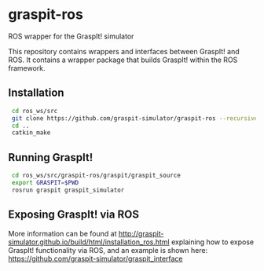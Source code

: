 # graspit-ros
ROS wrapper for the GraspIt! simulator

This repository contains wrappers and interfaces between GraspIt! and ROS. It contains a wrapper package that builds GraspIt! within the ROS framework.

## Installation

```bash
 cd ros_ws/src
 git clone https://github.com/graspit-simulator/graspit-ros --recursive
 cd ..
 catkin_make
```

## Running GraspIt!

```bash
 cd ros_ws/src/graspit-ros/graspit/graspit_source
 export GRASPIT=$PWD
 rosrun graspit graspit_simulator
```

## Exposing GraspIt! via ROS
More information can be found at http://graspit-simulator.github.io/build/html/installation_ros.html explaining how to expose GraspIt! functionality via ROS, and an example is shown here:
https://github.com/graspit-simulator/graspit_interface
